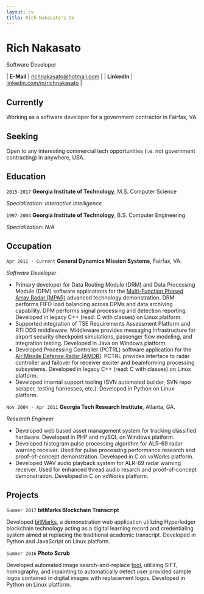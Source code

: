 ```yaml
---
layout: cv
title: Rich Nakasato's CV
---
```


# Rich Nakasato
Software Developer

| __E-Mail__   | [richnakasato@hotmail.com](mailto:richnakasato@hotmail.com)          |
| __LinkedIn__ | [linkedin.com/in/richnakasato](https://linkedin.com/in/richnakasato) |


## Currently

Working as a software developer for a government contractor in Fairfax, VA.


## Seeking

Open to any interesting commercial tech opportunities (i.e. not government contracting) in anywhere, USA.


## Education

`2015-2017`
__Georgia Institute of Technology__, M.S. Computer Science

_Specialization: Interactive Intelligence_

`1997-2004`
__Georgia Institute of Technology__, B.S. Computer Engineering

_Specialization: N/A_


## Occupation

`Apr 2011 - Current`
__General Dynamics Mission Systems__, Fairfax, VA.

_Software Developer_

- Primary developer for Data Routing Module (DRM) and Data Processing Module (DPM) software applications for the [Multi-Function Phased Array Radar (MPAR)](https://www.nssl.noaa.gov/tools/radar/atd/) advanced technology demonstration. DRM performs FIFO load balancing across DPMs and data archiving capability. DPM performs signal processing and detection reporting. Developed in legacy C++ (read: C with classes) on Linux platform.
- Supported integration of TSE Requirements Assessment Platform and RTI DDS middleware. Middleware provides messaging infrastructure for airport security checkpoint simulations, passenger flow modeling, and integration testing. Developed in Java on Windows platform.
- Developed Processing Controller (PCTRL) software application for the [Air Missile Defense Radar (AMDR)](https://www.raytheon.com/capabilities/products/amdr). PCTRL provides interface to radar controller and failover for receiver exciter
  and beamforming processing subsystems. Developed in legacy C++ (read: C with classes) on Linux platform.
- Developed internal support tooling (SVN automated builder, SVN repo scraper, testing harnesses, etc.). Developed in Python on Linux platform.


`Nov 2004 - Apr 2011`
__Georgia Tech Research Institute__, Atlanta, GA.

_Research Engineer_

- Developed web based asset management system for tracking classified hardware. Developed in PHP and mySQL on Windows platform.
- Developed histogram pulse processing algorithm for ALR-69 radar warning receiver. Used for pulse processing performance research and proof-of-concept demonstration. Developed in C on vxWorks platform.
- Developed WAV audio playback system for ALR-69 radar warning receiver. Used for enhanced thread audio resarch and proof-of-concept demonstration. Developed in C on vxWorks platform.


## Projects

`Summer 2017` __bitMarks Blockchain Transcript__

Developed [bitMarks](https://youtu.be/hWApEBhrqS4), a demonstration web application utilizing Hyperledger blockchain technology acting as a digital learning record and credentialing system aimed at replacing the traditional academic transcript. Developed in Python and JavaScript on Linux platform.


`Summer 2016` __Photo Scrub__

Developed automated image search-and-replace [tool](https://goo.gl/xjVtjF), utilizing SIFT, homography, and inpainting to automatically detect user provided sample logos contained in digital images with replacement logos. Developed in Python on Linux platform.
